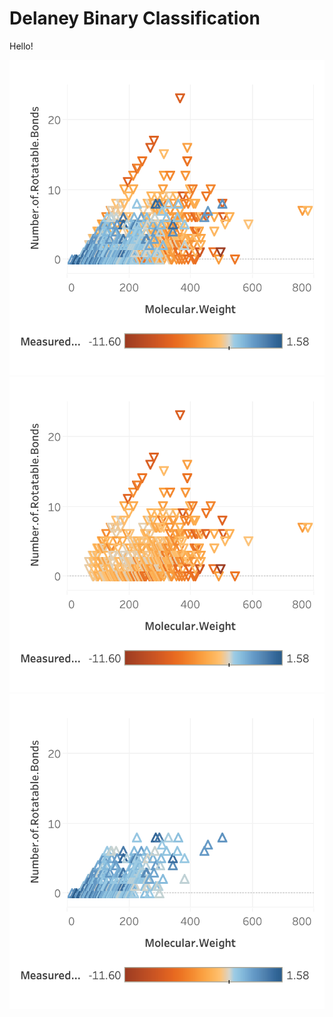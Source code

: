 # Delaney Binary Classification

Hello!

![Figure 1](img/rotatable_mw_all.png)
![Figure 2](img/rotatable_mw_below.png)
![Figure 3](img/rotatable_mw_above.png)
